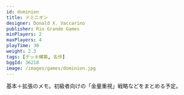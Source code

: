 ```yaml
---
id: dominion
title: ドミニオン
designer: Donald X. Vaccarino
publisher: Rio Grande Games
minPlayers: 2
maxPlayers: 4
playTime: 30
weight: 2.3
tags: [デッキ構築, 名作]
bggId: 36218
image: /images/games/dominion.jpg
---
```

基本＋拡張のメモ。初級者向けの「金量重視」戦略などをまとめる予定。
